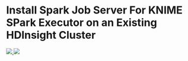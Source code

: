 # Install Spark Job Server For KNIME SPark Executor on an Existing HDInsight Cluster

<a href="https://portal.azure.com/#create/Microsoft.Template/uri/https%3A%2F%2Fraw.githubusercontent.com%2Foole%2Ftest%2Fmaster%2F101-sjs-existing-hdinsight%2Fazuredeploy.json" target="_blank">
    <img src="http://azuredeploy.net/deploybutton.png"/>
</a>
<a href="http://armviz.io/#/?load=https%3A%2F%2Fraw.githubusercontent.com%2Foole%2Ftest%2Fmaster%2F101-sjs-existing-hdinsight%2Fazuredeploy.json" target="_blank">
    <img src="http://armviz.io/visualizebutton.png"/>
</a>
